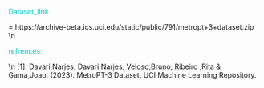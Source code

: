 <p style="color:rgb(0,200,200);">Dataset_link</p> = https://archive-beta.ics.uci.edu/static/public/791/metropt+3+dataset.zip \n
<p style="color:rgb(0,200,200);">refrences:</p>\n
[1]. Davari,Narjes, Davari,Narjes, Veloso,Bruno, Ribeiro  ,Rita & Gama,Joao. (2023). MetroPT-3 Dataset. UCI Machine Learning Repository.